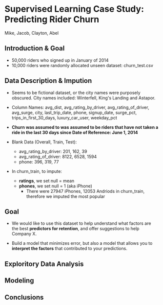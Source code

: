 # Supervised Learning Case Study: <br> Predicting Rider Churn
Mike, Jacob, Clayton, Abel

## Introduction & Goal

* 50,000 riders who signed up in January of 2014
* 10,000 riders were randomly allocated unseen dataset: churn_test.csv

## Data Description & Impution 

* Seems to be fictional dataset, or the city names were purposely obscured. City names included: Winterfell, King's Landing and Astapor.
* Column Names: avg_dist, avg_rating_by_driver, avg_rating_of_driver, avg_surge, city, last_trip_date, phone, signup_date, surge_pct, trips_in_first_30_days, luxury_car_user, weekday_pct

* **Churn was assumed to was assumed to be riders that have not taken a ride in the last 30 days since Date of Reference: June 1, 2014**

* Blank Data (Overall, Train, Test):
    * avg_rating_by_driver: 201, 162, 39
    * avg_rating_of_driver: 8122, 6528, 1594
    * phone:                396, 319, 77

* In churn_train, to impute:
    * **ratings**, we set null = mean
    * **phones**, we set null = 1 (aka iPhone)
        * There were 27947 iPhones, 12053 Andriods in churn_train, therefore we imputed the most popular

## Goal

* We would like to use this dataset to help understand what factors are the best **predictors for retention**, and offer suggestions to help Company X. 

* Build a model that minimizes error, but also a model that allows you to **interpret the factors** that contributed to your predictions.

## Exploritory Data Analysis


## Modeling 


## Conclusions

